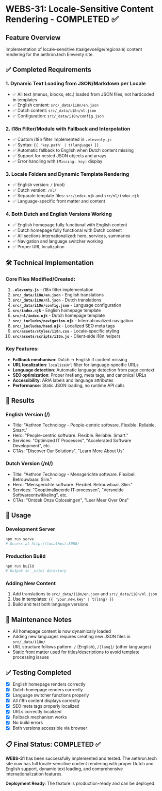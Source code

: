 # WEBS-31: Locale-Sensitive Content Rendering - COMPLETED ✅

## Feature Overview
Implementation of locale-sensitive (taalgevoelige/regionale) content rendering for the aethron.tech Eleventy site.

## ✅ Completed Requirements

### 1. Dynamic Text Loading from JSON/Markdown per Locale
- ✅ All text (menus, blocks, etc.) loaded from JSON files, not hardcoded in templates
- ✅ English content: `src/_data/i18n/en.json`
- ✅ Dutch content: `src/_data/i18n/nl.json`
- ✅ Configuration: `src/_data/i18n/config.json`

### 2. i18n Filter/Module with Fallback and Interpolation
- ✅ Custom i18n filter implemented in `.eleventy.js`
- ✅ Syntax: `{{ 'key.path' | t(language) }}`
- ✅ Automatic fallback to English when Dutch content missing
- ✅ Support for nested JSON objects and arrays
- ✅ Error handling with `[Missing: key]` display

### 3. Locale Folders and Dynamic Template Rendering
- ✅ English version: `/` (root)
- ✅ Dutch version: `/nl/`
- ✅ Separate template files: `src/index.njk` and `src/nl/index.njk`
- ✅ Language-specific front matter and content

### 4. Both Dutch and English Versions Working
- ✅ English homepage fully functional with English content
- ✅ Dutch homepage fully functional with Dutch content
- ✅ All sections internationalized: hero, services, summaries
- ✅ Navigation and language switcher working
- ✅ Proper URL localization

## 🛠️ Technical Implementation

### Core Files Modified/Created:
1. **`.eleventy.js`** - i18n filter implementation
2. **`src/_data/i18n/en.json`** - English translations
3. **`src/_data/i18n/nl.json`** - Dutch translations
4. **`src/_data/i18n/config.json`** - Language configuration
5. **`src/index.njk`** - English homepage template
6. **`src/nl/index.njk`** - Dutch homepage template
7. **`src/_includes/navigation.njk`** - Internationalized navigation
8. **`src/_includes/head.njk`** - Localized SEO meta tags
9. **`src/assets/styles/i18n.css`** - Locale-specific styling
10. **`src/assets/scripts/i18n.js`** - Client-side i18n helpers

### Key Features:
- **Fallback mechanism**: Dutch → English if content missing
- **URL localization**: `localizeUrl` filter for language-specific URLs
- **Language detection**: Automatic language detection from page context
- **SEO optimization**: Proper hreflang, meta tags, and canonical URLs
- **Accessibility**: ARIA labels and language attributes
- **Performance**: Static JSON loading, no runtime API calls

## 🎯 Results

### English Version (/)
- Title: "Aethron Technology - People-centric software. Flexible. Reliable. Smart."
- Hero: "People-centric software. Flexible. Reliable. Smart."
- Services: "Optimized IT Processes", "Accelerated Software Development", etc.
- CTAs: "Discover Our Solutions", "Learn More About Us"

### Dutch Version (/nl/)
- Title: "Aethron Technology - Mensgerichte software. Flexibel. Betrouwbaar. Slim."
- Hero: "Mensgerichte software. Flexibel. Betrouwbaar. Slim."
- Services: "Geoptimaliseerde IT-processen", "Versnelde Softwareontwikkeling", etc.
- CTAs: "Ontdek Onze Oplossingen", "Leer Meer Over Ons"

## 🚀 Usage

### Development Server
```bash
npm run serve
# Access at http://localhost:8080/
```

### Production Build
```bash
npm run build
# Output in _site/ directory
```

### Adding New Content
1. Add translations to `src/_data/i18n/en.json` and `src/_data/i18n/nl.json`
2. Use in templates: `{{ 'your.new.key' | t(lang) }}`
3. Build and test both language versions

## 🔧 Maintenance Notes

- All homepage content is now dynamically loaded
- Adding new languages requires creating new JSON files in `src/_data/i18n/`
- URL structure follows pattern: `/` (English), `/[lang]/` (other languages)
- Static front matter used for titles/descriptions to avoid template processing issues

## ✅ Testing Completed

- [x] English homepage renders correctly
- [x] Dutch homepage renders correctly  
- [x] Language switcher functions properly
- [x] All i18n content displays correctly
- [x] SEO meta tags properly localized
- [x] URLs correctly localized
- [x] Fallback mechanism works
- [x] No build errors
- [x] Both versions accessible via browser

## 📋 Final Status: COMPLETED ✅

**WEBS-31** has been successfully implemented and tested. The aethron.tech site now has full locale-sensitive content rendering with proper Dutch and English support, dynamic text loading, and comprehensive internationalization features.

**Deployment Ready**: The feature is production-ready and can be deployed.

